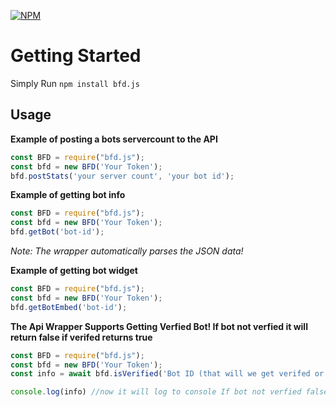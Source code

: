 [![NPM](https://nodei.co/npm/bfd.js.png?downloads=true&downloadRank=true&stars=true)](https://nodei.co/npm/bfd.js/)

# Getting Started
Simply Run `npm install bfd.js`

## Usage

**Example of posting a bots servercount to the API**
```javascript
const BFD = require("bfd.js");
const bfd = new BFD('Your Token');
bfd.postStats('your server count', 'your bot id');
```

**Example of getting bot info**

```javascript
const BFD = require("bfd.js");
const bfd = new BFD('Your Token');
bfd.getBot('bot-id');
```
*Note: The wrapper automatically parses the JSON data!*

**Example of getting bot widget**

```javascript
const BFD = require("bfd.js");
const bfd = new BFD('Your Token');
bfd.getBotEmbed('bot-id');
```

**The Api Wrapper Supports Getting Verfied Bot! If bot not verfied it will return false if verifed returns true**

```javascript
const BFD = require("bfd.js");
const bfd = new BFD('Your Token');
const info = await bfd.isVerified('Bot ID (that will we get verifed or not)');

console.log(info) //now it will log to console If bot not verfied false , If verfiyed true 
```